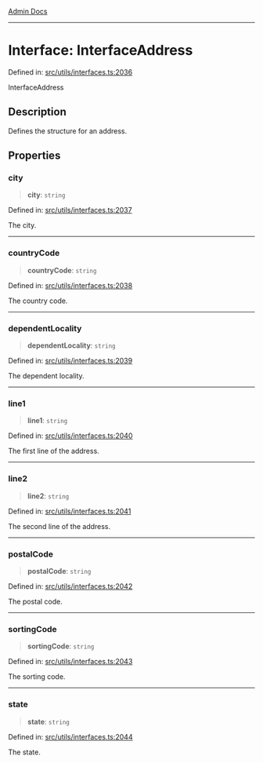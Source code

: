 [Admin Docs](/)

***

# Interface: InterfaceAddress

Defined in: [src/utils/interfaces.ts:2036](https://github.com/PalisadoesFoundation/talawa-admin/blob/main/src/utils/interfaces.ts#L2036)

InterfaceAddress

## Description

Defines the structure for an address.

## Properties

### city

> **city**: `string`

Defined in: [src/utils/interfaces.ts:2037](https://github.com/PalisadoesFoundation/talawa-admin/blob/main/src/utils/interfaces.ts#L2037)

The city.

***

### countryCode

> **countryCode**: `string`

Defined in: [src/utils/interfaces.ts:2038](https://github.com/PalisadoesFoundation/talawa-admin/blob/main/src/utils/interfaces.ts#L2038)

The country code.

***

### dependentLocality

> **dependentLocality**: `string`

Defined in: [src/utils/interfaces.ts:2039](https://github.com/PalisadoesFoundation/talawa-admin/blob/main/src/utils/interfaces.ts#L2039)

The dependent locality.

***

### line1

> **line1**: `string`

Defined in: [src/utils/interfaces.ts:2040](https://github.com/PalisadoesFoundation/talawa-admin/blob/main/src/utils/interfaces.ts#L2040)

The first line of the address.

***

### line2

> **line2**: `string`

Defined in: [src/utils/interfaces.ts:2041](https://github.com/PalisadoesFoundation/talawa-admin/blob/main/src/utils/interfaces.ts#L2041)

The second line of the address.

***

### postalCode

> **postalCode**: `string`

Defined in: [src/utils/interfaces.ts:2042](https://github.com/PalisadoesFoundation/talawa-admin/blob/main/src/utils/interfaces.ts#L2042)

The postal code.

***

### sortingCode

> **sortingCode**: `string`

Defined in: [src/utils/interfaces.ts:2043](https://github.com/PalisadoesFoundation/talawa-admin/blob/main/src/utils/interfaces.ts#L2043)

The sorting code.

***

### state

> **state**: `string`

Defined in: [src/utils/interfaces.ts:2044](https://github.com/PalisadoesFoundation/talawa-admin/blob/main/src/utils/interfaces.ts#L2044)

The state.
